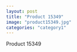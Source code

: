 ```yaml
---
layout: post
title: "Product 15349"
image: "product15349.jpg"
categories: "category1"
---
```

Product 15349
